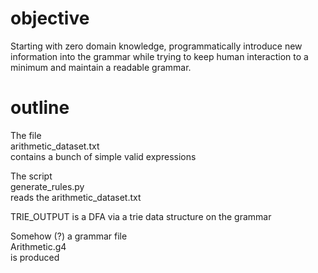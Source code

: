 # objective

Starting with zero domain knowledge, programmatically introduce new information into the grammar while trying to keep human interaction to a minimum and maintain a readable grammar.

# outline

The file  
arithmetic_dataset.txt  
contains a bunch of simple valid expressions

The script  
generate_rules.py  
reads the arithmetic_dataset.txt

TRIE_OUTPUT is a DFA via a trie data structure on the grammar

Somehow (?) a grammar file  
Arithmetic.g4  
is produced
